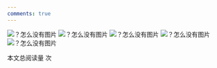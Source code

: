 ```yaml
---
comments: true
---
```


<!-- <object data="第 3 章 物质结构基础.pdf" type="application/pdf" width="150%" height="800">
    <p>若您使用的是IOS设备导致只能看到第1页，请<a href="第 3 章 物质结构基础.pdf">点击此处</a>下载文件</p>
    <iframe src="第 3 章 物质结构基础.pdf#navpanes=0" width="500%" height="600" frameborder="0"></iframe>
    
</object> -->

![？怎么没有图片](figures/普通化学_页面_08.png)
![？怎么没有图片](figures/普通化学_页面_09.png)
![？怎么没有图片](figures/普通化学_页面_10.png)
![？怎么没有图片](figures/普通化学_页面_11.png)
![？怎么没有图片](figures/普通化学_页面_12.png)


<span id="busuanzi_container_page_pv">本文总阅读量 <span id="busuanzi_value_page_pv"></span> 次</span>